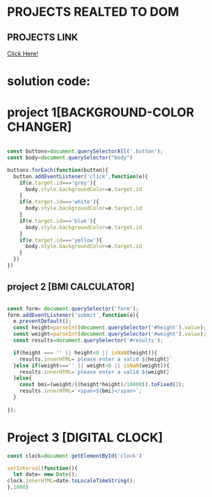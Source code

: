 # PROJECTS REALTED TO DOM

## PROJECTS LINK
[Click Here!](https://stackblitz.com/edit/dom-project-chaiaurcode-tpe7tq?file=1-colorChanger%2Fchaiaurcode.js)

# solution code:

# project 1[BACKGROUND-COLOR CHANGER]

``` javascript

const buttons=document.querySelectorAll('.button');
const body=document.querySelector("body")

buttons.forEach(function(button){
  button.addEventListener('click',function(e){
    if(e.target.id==='grey'){
      body.style.backgroundColor=e.target.id
    }
    if(e.target.id==='white'){
      body.style.backgroundColor=e.target.id
    }  
    if(e.target.id==='blue'){
      body.style.backgroundColor=e.target.id
    }
    if(e.target.id==='yellow'){
      body.style.backgroundColor=e.target.id
    }  
  })
})

```
## project 2 [BMI CALCULATOR]


``` javascript

const form= document.querySelector('form');
form.addEventListener('submit',function(e){
  e.preventDefault();
  const height=parseInt(document.querySelector('#height').value);
  const weight=parseInt(document.querySelector('#weight').value);
  const results=document.querySelector('#results');

  if(height === '' || height<0 || isNaN(height)){
    results.innerHTML=`please enter a valid ${height}`
  }else if(weight==='' || weight<0 || isNaN(weight)){
    results.innerHTML=`please enter a valid ${weight}`
  }else{
    const bmi=(weight/((height*height)/10000)).toFixed(2);
    results.innerHTML=`<span>${bmi}</span>`;
  }
  
});
```

# Project 3 [DIGITAL CLOCK]

```javascript
const clock=document.getElementById('clock')

setInterval(function(){
  let date= new Date();
clock.innerHTML=date.toLocaleTimeString();
},1000)

```